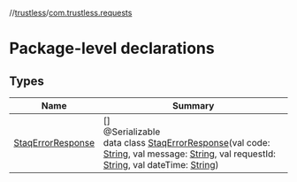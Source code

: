 //[trustless](../../index.md)/[com.trustless.requests](index.md)

# Package-level declarations

## Types

| Name | Summary |
|---|---|
| [StaqErrorResponse](-staq-error-response/index.md) | []<br>@Serializable<br>data class [StaqErrorResponse](-staq-error-response/index.md)(val code: [String](https://kotlinlang.org/api/latest/jvm/stdlib/kotlin/-string/index.html), val message: [String](https://kotlinlang.org/api/latest/jvm/stdlib/kotlin/-string/index.html), val requestId: [String](https://kotlinlang.org/api/latest/jvm/stdlib/kotlin/-string/index.html), val dateTime: [String](https://kotlinlang.org/api/latest/jvm/stdlib/kotlin/-string/index.html)) |
